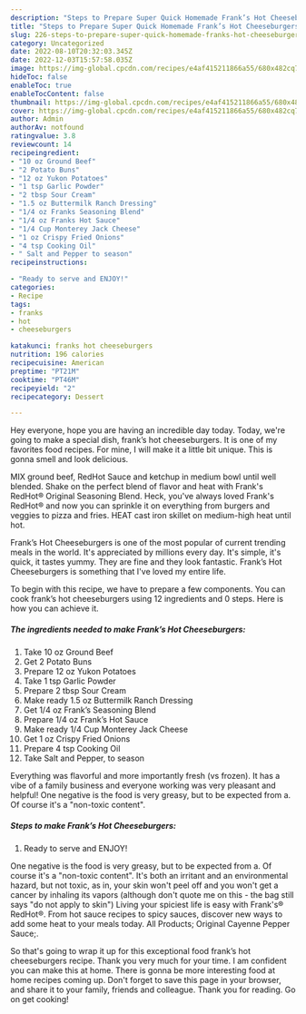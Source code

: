 ```yaml
---
description: "Steps to Prepare Super Quick Homemade Frank’s Hot Cheeseburgers"
title: "Steps to Prepare Super Quick Homemade Frank’s Hot Cheeseburgers"
slug: 226-steps-to-prepare-super-quick-homemade-franks-hot-cheeseburgers
category: Uncategorized
date: 2022-08-10T20:32:03.345Z
date: 2022-12-03T15:57:58.035Z
image: https://img-global.cpcdn.com/recipes/e4af415211866a55/680x482cq70/franks-hot-cheeseburgers-recipe-main-photo.jpg
hideToc: false
enableToc: true
enableTocContent: false
thumbnail: https://img-global.cpcdn.com/recipes/e4af415211866a55/680x482cq70/franks-hot-cheeseburgers-recipe-main-photo.jpg
cover: https://img-global.cpcdn.com/recipes/e4af415211866a55/680x482cq70/franks-hot-cheeseburgers-recipe-main-photo.jpg
author: Admin
authorAv: notfound
ratingvalue: 3.8
reviewcount: 14
recipeingredient:
- "10 oz Ground Beef"
- "2 Potato Buns"
- "12 oz Yukon Potatoes"
- "1 tsp Garlic Powder"
- "2 tbsp Sour Cream"
- "1.5 oz Buttermilk Ranch Dressing"
- "1/4 oz Franks Seasoning Blend"
- "1/4 oz Franks Hot Sauce"
- "1/4 Cup Monterey Jack Cheese"
- "1 oz Crispy Fried Onions"
- "4 tsp Cooking Oil"
- " Salt and Pepper to season"
recipeinstructions:

- "Ready to serve and ENJOY!"
categories:
- Recipe
tags:
- franks
- hot
- cheeseburgers

katakunci: franks hot cheeseburgers 
nutrition: 196 calories
recipecuisine: American
preptime: "PT21M"
cooktime: "PT46M"
recipeyield: "2"
recipecategory: Dessert

---
```



Hey everyone, hope you are having an incredible day today. Today, we're going to make a special dish, frank’s hot cheeseburgers. It is one of my favorites food recipes. For mine, I will make it a little bit unique. This is gonna smell and look delicious.

MIX ground beef, RedHot Sauce and ketchup in medium bowl until well blended. Shake on the perfect blend of flavor and heat with Frank&#39;s RedHot® Original Seasoning Blend. Heck, you&#39;ve always loved Frank&#39;s RedHot® and now you can sprinkle it on everything from burgers and veggies to pizza and fries. HEAT cast iron skillet on medium-high heat until hot.

Frank’s Hot Cheeseburgers is one of the most popular of current trending meals in the world. It's appreciated by millions every day. It's simple, it's quick, it tastes yummy. They are fine and they look fantastic. Frank’s Hot Cheeseburgers is something that I've loved my entire life.


To begin with this recipe, we have to prepare a few components. You can cook frank’s hot cheeseburgers using 12 ingredients and 0 steps. Here is how you can achieve it.

<!--inarticleads1-->

##### The ingredients needed to make Frank’s Hot Cheeseburgers:

1. Take 10 oz Ground Beef
1. Get 2 Potato Buns
1. Prepare 12 oz Yukon Potatoes
1. Take 1 tsp Garlic Powder
1. Prepare 2 tbsp Sour Cream
1. Make ready 1.5 oz Buttermilk Ranch Dressing
1. Get 1/4 oz Frank’s Seasoning Blend
1. Prepare 1/4 oz Frank’s Hot Sauce
1. Make ready 1/4 Cup Monterey Jack Cheese
1. Get 1 oz Crispy Fried Onions
1. Prepare 4 tsp Cooking Oil
1. Take  Salt and Pepper, to season


Everything was flavorful and more importantly fresh (vs frozen). It has a vibe of a family business and everyone working was very pleasant and helpful! One negative is the food is very greasy, but to be expected from a. Of course it&#39;s a &#34;non-toxic content&#34;. 

<!--inarticleads2-->

##### Steps to make Frank’s Hot Cheeseburgers:


1. Ready to serve and ENJOY!

One negative is the food is very greasy, but to be expected from a. Of course it&#39;s a &#34;non-toxic content&#34;. It&#39;s both an irritant and an environmental hazard, but not toxic, as in, your skin won&#39;t peel off and you won&#39;t get a cancer by inhaling its vapors (although don&#39;t quote me on this - the bag still says &#34;do not apply to skin&#34;) Living your spiciest life is easy with Frank&#39;s® RedHot®. From hot sauce recipes to spicy sauces, discover new ways to add some heat to your meals today. All Products; Original Cayenne Pepper Sauce;. 

So that's going to wrap it up for this exceptional food frank’s hot cheeseburgers recipe. Thank you very much for your time. I am confident you can make this at home. There is gonna be more interesting food at home recipes coming up. Don't forget to save this page in your browser, and share it to your family, friends and colleague. Thank you for reading. Go on get cooking!
